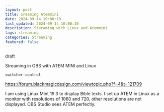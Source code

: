 ```yaml
---
layout: post
title: Sreaming Atemmini
date: 2024-09-14 10:00:10
last_updated: 2024-09-14 10:00:10
description: Steraming with Linux and Atemmini
tags: streaming
categories: Streaming
featured: false
---
```


draft

Streaming in OBS with ATEM MINI and Linux

````commandline
switcher-control

````

https://forum.blackmagicdesign.com/viewtopic.php?f=4&t=121709

I am using Linux Mint 19.3 to display Bible texts. I set up ATEM in Linux as a monitor with resolutions of 1080 and 720, other resolutions are not displayed. OBS Studio sees ATEM perfectly.





